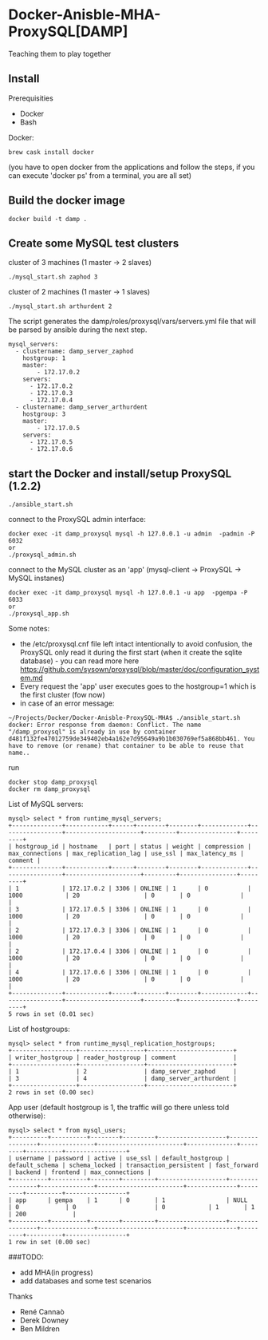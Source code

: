 Docker-Anisble-MHA-ProxySQL[DAMP]
============================================================
Teaching them to play together

## Install
Prerequisities
 - Docker
 - Bash

Docker: 
```
brew cask install docker
```
(you have to open docker from the applications and follow the steps, if you can execute 'docker ps' from a terminal, you are all set)


## Build the docker image
```
docker build -t damp .
````

## Create some MySQL test clusters
cluster of 3 machines (1 master -> 2 slaves)
```
./mysql_start.sh zaphod 3
```

cluster of 2 machines (1 master -> 1 slaves)
```
./mysql_start.sh arthurdent 2
```
The script generates the damp/roles/proxysql/vars/servers.yml file that will be parsed by ansible during the next step.
```
mysql_servers:
  - clustername: damp_server_zaphod
    hostgroup: 1
    master:
        - 172.17.0.2
    servers:
      - 172.17.0.2
      - 172.17.0.3
      - 172.17.0.4
  - clustername: damp_server_arthurdent
    hostgroup: 3
    master:
        - 172.17.0.5
    servers:
      - 172.17.0.5
      - 172.17.0.6
```

## start the Docker and install/setup ProxySQL (1.2.2)  
```
./ansible_start.sh
```

connect to the ProxySQL admin interface:
```
docker exec -it damp_proxysql mysql -h 127.0.0.1 -u admin  -padmin -P 6032
or
./proxysql_admin.sh
```

connect to the MySQL cluster as an 'app' (mysql-client -> ProxySQL -> MySQL instanes)
```
docker exec -it damp_proxysql mysql -h 127.0.0.1 -u app  -pgempa -P 6033
or
./proxysql_app.sh
```

Some notes:
- the /etc/proxysql.cnf file left intact intentionally to avoid confusion, the ProxySQL only read it during the first start (when it create the sqlite database) - you can read more here https://github.com/sysown/proxysql/blob/master/doc/configuration_system.md
- Every request the 'app' user executes goes to the hostgroup=1 which is the first cluster (fow now)
- in case of an error message:
```
~/Projects/Docker/Docker-Anisble-ProxySQL-MHA$ ./ansible_start.sh
docker: Error response from daemon: Conflict. The name "/damp_proxysql" is already in use by container d481f132fe47012759de349402eb4a162e7d95649a9b1b030769ef5a868bb461. You have to remove (or rename) that container to be able to reuse that name..
```
run
```
docker stop damp_proxysql
docker rm damp_proxysql
```

List of MySQL servers:
```
mysql> select * from runtime_mysql_servers;
+--------------+------------+------+--------+--------+-------------+-----------------+---------------------+---------+----------------+---------+
| hostgroup_id | hostname   | port | status | weight | compression | max_connections | max_replication_lag | use_ssl | max_latency_ms | comment |
+--------------+------------+------+--------+--------+-------------+-----------------+---------------------+---------+----------------+---------+
| 1            | 172.17.0.2 | 3306 | ONLINE | 1      | 0           | 1000            | 20                  | 0       | 0              |         |
| 3            | 172.17.0.5 | 3306 | ONLINE | 1      | 0           | 1000            | 20                  | 0       | 0              |         |
| 2            | 172.17.0.3 | 3306 | ONLINE | 1      | 0           | 1000            | 20                  | 0       | 0              |         |
| 2            | 172.17.0.4 | 3306 | ONLINE | 1      | 0           | 1000            | 20                  | 0       | 0              |         |
| 4            | 172.17.0.6 | 3306 | ONLINE | 1      | 0           | 1000            | 20                  | 0       | 0              |         |
+--------------+------------+------+--------+--------+-------------+-----------------+---------------------+---------+----------------+---------+
5 rows in set (0.01 sec)
```
List of hostgroups:
```
mysql> select * from runtime_mysql_replication_hostgroups;
+------------------+------------------+------------------------+
| writer_hostgroup | reader_hostgroup | comment                |
+------------------+------------------+------------------------+
| 1                | 2                | damp_server_zaphod     |
| 3                | 4                | damp_server_arthurdent |
+------------------+------------------+------------------------+
2 rows in set (0.00 sec)
```
App user (default hostgroup is 1, the traffic will go there unless told otherwise):
```
mysql> select * from mysql_users;
+----------+----------+--------+---------+-------------------+----------------+---------------+------------------------+--------------+---------+----------+-----------------+
| username | password | active | use_ssl | default_hostgroup | default_schema | schema_locked | transaction_persistent | fast_forward | backend | frontend | max_connections |
+----------+----------+--------+---------+-------------------+----------------+---------------+------------------------+--------------+---------+----------+-----------------+
| app      | gempa    | 1      | 0       | 1                 | NULL           | 0             | 0                      | 0            | 1       | 1        | 200             |
+----------+----------+--------+---------+-------------------+----------------+---------------+------------------------+--------------+---------+----------+-----------------+
1 row in set (0.00 sec)
```

###TODO:
- add MHA(in progress)
- add databases and some test scenarios

Thanks
- René Cannaò 
- Derek Downey 
- Ben Mildren
